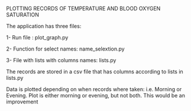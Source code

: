 PLOTTING RECORDS OF TEMPERATURE AND BLOOD OXYGEN SATURATION

The application has three files:

1- Run file : plot_graph.py

2- Function for select names: name_selextion.py

3- File with lists with columns names: lists.py

The records are stored in a csv file that has columns according to lists in lists.py

Data is plotted depending on when records where taken: i.e. Morning or Evening.
Plot is either morning or evening, but not both. This would be an improvement
